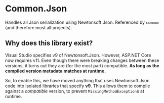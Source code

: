 # Common.Json
Handles all Json serialization using Newtonsoft.Json. Referenced by `common` (and therefore most all projects).

## Why does this library exist?
Visual Studio specifies v9 of Newtonsoft.Json. However, ASP.NET Core now requires v11. Even though there were breaking changes between these versions, it turns out they are (for the most part) compatible. **As long as the compiled version metadata matches at runtime.**

So, to enable this, we have moved anything that uses Newtonsoft.Json code into isolated libraries that specify **v9**.  This allows them to compile against a _compatible_ version, to prevent `MissingMethodException`s at runtime.